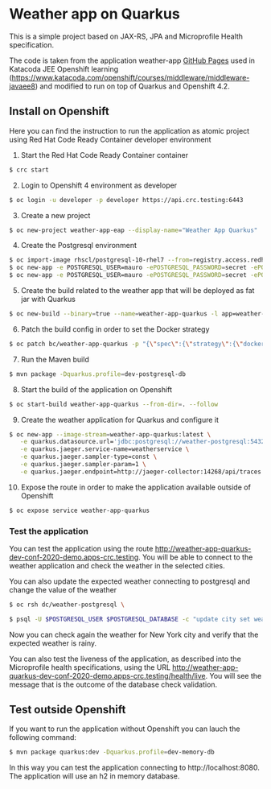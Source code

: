 # Weather app on Quarkus
This is a simple project based on JAX-RS, JPA and Microprofile Health specification. 

The code is taken from the application weather-app [GitHub Pages](https://github.com/tqvarnst/weather-app) used in Katacoda JEE Openshift learning (https://www.katacoda.com/openshift/courses/middleware/middleware-javaee8) and modified to run on top of Quarkus and Openshift 4.2.

## Install on Openshift
Here you can find the instruction to run the application as atomic project using Red Hat Code Ready Container developer environment

1. Start the Red Hat Code Ready Container container

```sh
$ crc start
```

2. Login to Openshift 4 environment as developer

```sh
$ oc login -u developer -p developer https://api.crc.testing:6443
```

3. Create a new project 

```sh
$ oc new-project weather-app-eap --display-name="Weather App Quarkus"
```

4. Create the Postgresql environment

```sh
$ oc import-image rhscl/postgresql-10-rhel7 --from=registry.access.redhat.com/rhscl/postgresql-10-rhel7 --confirm \
$ oc new-app -e POSTGRESQL_USER=mauro -ePOSTGRESQL_PASSWORD=secret -ePOSTGRESQL_DATABASE=weather postgresql-10-rhel7 --name=weather-postgresql
$ oc new-app -e POSTGRESQL_USER=mauro -ePOSTGRESQL_PASSWORD=secret -ePOSTGRESQL_DATABASE=weather postgresql-10-rhel7 --name=weather-postgresql
```

5. Create the build related to the weather app that will be deployed as fat jar with Quarkus

```sh
$ oc new-build --binary=true --name=weather-app-quarkus -l app=weather-app-quarkus
```

6. Patch the build config in order to set the Docker strategy

```sh
$ oc patch bc/weather-app-quarkus -p "{\"spec\":{\"strategy\":{\"dockerStrategy\":{\"dockerfilePath\":\"src/main/docker/Dockerfile.jvm\"}}}}"
```
 
7. Run the Maven build

```sh
$ mvn package -Dquarkus.profile=dev-postgresql-db
```

8. Start the build of the application on Openshift

```sh
$ oc start-build weather-app-quarkus --from-dir=. --follow
```

9. Create the weather application for Quarkus and configure it

```sh
$ oc new-app --image-stream=weather-app-quarkus:latest \
   -e quarkus.datasource.url='jdbc:postgresql://weather-postgresql:5432/weather' \
   -e quarkus.jaeger.service-name=weatherservice \
   -e quarkus.jaeger.sampler-type=const \
   -e quarkus.jaeger.sampler-param=1 \
   -e quarkus.jaeger.endpoint=http://jaeger-collector:14268/api/traces
```

10. Expose the route in order to make the application available outside of Openshift

```sh
$ oc expose service weather-app-quarkus
```

### Test the application
You can test the application using the route http://weather-app-quarkus-dev-conf-2020-demo.apps-crc.testing. You will be able to connect to the weather application and check the weather in the selected cities.

You can also update the expected weather connecting to postgresql and change the value of the weather

```sh
$ oc rsh dc/weather-postgresql \

$ psql -U $POSTGRESQL_USER $POSTGRESQL_DATABASE -c "update city set weathertype='rainy-5' where id='nyc'";
```
Now you can check again the weather for New York city and verify that the expected weather is rainy.

You can also test the liveness of the application, as described into the Microprofile health specifications, using the URL http://weather-app-quarkus-dev-conf-2020-demo.apps-crc.testing/health/live. You will see the message that is the outcome of the database check validation.

## Test outside Openshift
If you want to run the application without Openshift you can lauch the following command:

```sh
$ mvn package quarkus:dev -Dquarkus.profile=dev-memory-db
```

In this way you can test the application connecting to http://localhost:8080. The application will use an h2 in memory database.